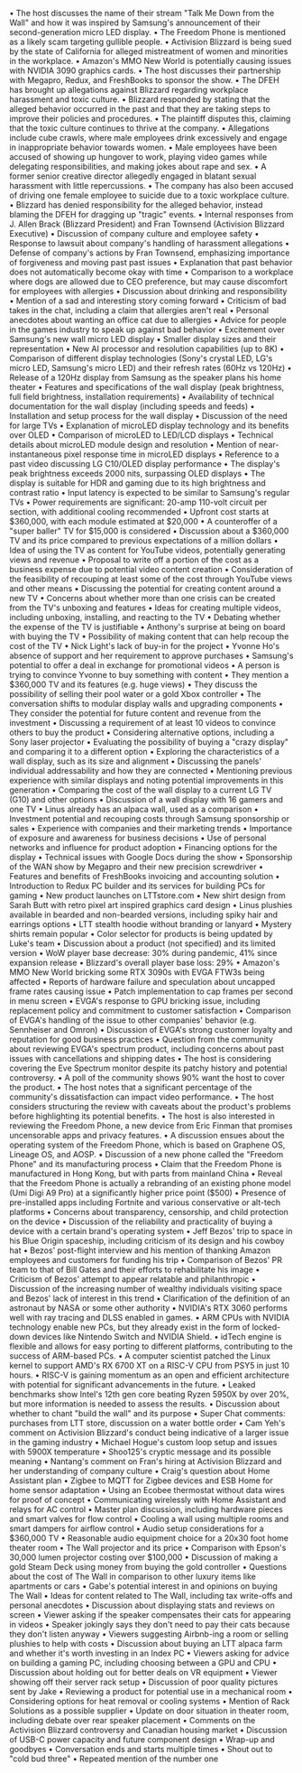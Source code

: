 • The host discusses the name of their stream "Talk Me Down from the Wall" and how it was inspired by Samsung's announcement of their second-generation micro LED display.
• The Freedom Phone is mentioned as a likely scam targeting gullible people.
• Activision Blizzard is being sued by the state of California for alleged mistreatment of women and minorities in the workplace.
• Amazon's MMO New World is potentially causing issues with NVIDIA 3090 graphics cards.
• The host discusses their partnership with Megapro, Redux, and FreshBooks to sponsor the show.
• The DFEH has brought up allegations against Blizzard regarding workplace harassment and toxic culture.
• Blizzard responded by stating that the alleged behavior occurred in the past and that they are taking steps to improve their policies and procedures.
• The plaintiff disputes this, claiming that the toxic culture continues to thrive at the company.
• Allegations include cube crawls, where male employees drink excessively and engage in inappropriate behavior towards women.
• Male employees have been accused of showing up hungover to work, playing video games while delegating responsibilities, and making jokes about rape and sex.
• A former senior creative director allegedly engaged in blatant sexual harassment with little repercussions.
• The company has also been accused of driving one female employee to suicide due to a toxic workplace culture.
• Blizzard has denied responsibility for the alleged behavior, instead blaming the DFEH for dragging up "tragic" events.
• Internal responses from J. Allen Brack (Blizzard President) and Fran Townsend (Activision Blizzard Executive)
• Discussion of company culture and employee safety
• Response to lawsuit about company's handling of harassment allegations
• Defense of company's actions by Fran Townsend, emphasizing importance of forgiveness and moving past past issues
• Explanation that past behavior does not automatically become okay with time
• Comparison to a workplace where dogs are allowed due to CEO preference, but may cause discomfort for employees with allergies
• Discussion about drinking and responsibility
• Mention of a sad and interesting story coming forward
• Criticism of bad takes in the chat, including a claim that allergies aren't real
• Personal anecdotes about wanting an office cat due to allergies
• Advice for people in the games industry to speak up against bad behavior
• Excitement over Samsung's new wall micro LED display
• Smaller display sizes and their representation
• New AI processor and resolution capabilities (up to 8K)
• Comparison of different display technologies (Sony's crystal LED, LG's micro LED, Samsung's micro LED) and their refresh rates (60Hz vs 120Hz)
• Release of a 120Hz display from Samsung as the speaker plans his home theater
• Features and specifications of the wall display (peak brightness, full field brightness, installation requirements)
• Availability of technical documentation for the wall display (including speeds and feeds)
• Installation and setup process for the wall display
• Discussion of the need for large TVs
• Explanation of microLED display technology and its benefits over OLED
• Comparison of microLED to LED/LCD displays
• Technical details about microLED module design and resolution
• Mention of near-instantaneous pixel response time in microLED displays
• Reference to a past video discussing LG C10/OLED display performance
• The display's peak brightness exceeds 2000 nits, surpassing OLED displays
• The display is suitable for HDR and gaming due to its high brightness and contrast ratio
• Input latency is expected to be similar to Samsung's regular TVs
• Power requirements are significant: 20-amp 110-volt circuit per section, with additional cooling recommended
• Upfront cost starts at $360,000, with each module estimated at $20,000
• A counteroffer of a "super baller" TV for $15,000 is considered
• Discussion about a $360,000 TV and its price compared to previous expectations of a million dollars
• Idea of using the TV as content for YouTube videos, potentially generating views and revenue
• Proposal to write off a portion of the cost as a business expense due to potential video content creation
• Consideration of the feasibility of recouping at least some of the cost through YouTube views and other means
• Discussing the potential for creating content around a new TV
• Concerns about whether more than one crisis can be created from the TV's unboxing and features
• Ideas for creating multiple videos, including unboxing, installing, and reacting to the TV
• Debating whether the expense of the TV is justifiable
• Anthony's surprise at being on board with buying the TV
• Possibility of making content that can help recoup the cost of the TV
• Nick Light's lack of buy-in for the project
• Yvonne Ho's absence of support and her requirement to approve purchases
• Samsung's potential to offer a deal in exchange for promotional videos
• A person is trying to convince Yvonne to buy something with content
• They mention a $360,000 TV and its features (e.g. huge views)
• They discuss the possibility of selling their pool water or a gold Xbox controller
• The conversation shifts to modular display walls and upgrading components
• They consider the potential for future content and revenue from the investment
• Discussing a requirement of at least 10 videos to convince others to buy the product
• Considering alternative options, including a Sony laser projector
• Evaluating the possibility of buying a "crazy display" and comparing it to a different option
• Exploring the characteristics of a wall display, such as its size and alignment
• Discussing the panels' individual addressability and how they are connected
• Mentioning previous experience with similar displays and noting potential improvements in this generation
• Comparing the cost of the wall display to a current LG TV (G10) and other options
• Discussion of a wall display with 16 gamers and one TV
• Linus already has an alpaca wall, used as a comparison
• Investment potential and recouping costs through Samsung sponsorship or sales
• Experience with companies and their marketing trends
• Importance of exposure and awareness for business decisions
• Use of personal networks and influence for product adoption
• Financing options for the display
• Technical issues with Google Docs during the show
• Sponsorship of the WAN show by Megapro and their new precision screwdriver
• Features and benefits of FreshBooks invoicing and accounting solution
• Introduction to Redux PC builder and its services for building PCs for gaming
• New product launches on LTTstore.com
• New shirt design from Sarah Butt with retro pixel art inspired graphics card design
• Linus plushies available in bearded and non-bearded versions, including spiky hair and earrings options
• LTT stealth hoodie without branding or lanyard
• Mystery shirts remain popular
• Color selector for products is being updated by Luke's team
• Discussion about a product (not specified) and its limited version
• WoW player base decrease: 30% during pandemic, 41% since expansion release
• Blizzard's overall player base loss: 29%
• Amazon's MMO New World bricking some RTX 3090s with EVGA FTW3s being affected
• Reports of hardware failure and speculation about uncapped frame rates causing issue
• Patch implementation to cap frames per second in menu screen
• EVGA's response to GPU bricking issue, including replacement policy and commitment to customer satisfaction
• Comparison of EVGA's handling of the issue to other companies' behavior (e.g. Sennheiser and Omron)
• Discussion of EVGA's strong customer loyalty and reputation for good business practices
• Question from the community about reviewing EVGA's spectrum product, including concerns about past issues with cancellations and shipping dates
• The host is considering covering the Eve Spectrum monitor despite its patchy history and potential controversy.
• A poll of the community shows 90% want the host to cover the product.
• The host notes that a significant percentage of the community's dissatisfaction can impact video performance.
• The host considers structuring the review with caveats about the product's problems before highlighting its potential benefits.
• The host is also interested in reviewing the Freedom Phone, a new device from Eric Finman that promises uncensorable apps and privacy features.
• A discussion ensues about the operating system of the Freedom Phone, which is based on Graphene OS, Lineage OS, and AOSP.
• Discussion of a new phone called the "Freedom Phone" and its manufacturing process
• Claim that the Freedom Phone is manufactured in Hong Kong, but with parts from mainland China
• Reveal that the Freedom Phone is actually a rebranding of an existing phone model (Umi Digi A9 Pro) at a significantly higher price point ($500)
• Presence of pre-installed apps including Fortnite and various conservative or alt-tech platforms
• Concerns about transparency, censorship, and child protection on the device
• Discussion of the reliability and practicality of buying a device with a certain brand's operating system
• Jeff Bezos' trip to space in his Blue Origin spaceship, including criticism of its design and his cowboy hat
• Bezos' post-flight interview and his mention of thanking Amazon employees and customers for funding his trip
• Comparison of Bezos' PR team to that of Bill Gates and their efforts to rehabilitate his image
• Criticism of Bezos' attempt to appear relatable and philanthropic
• Discussion of the increasing number of wealthy individuals visiting space and Bezos' lack of interest in this trend
• Clarification of the definition of an astronaut by NASA or some other authority
• NVIDIA's RTX 3060 performs well with ray tracing and DLSS enabled in games.
• ARM CPUs with NVIDIA technology enable new PCs, but they already exist in the form of locked-down devices like Nintendo Switch and NVIDIA Shield.
• idTech engine is flexible and allows for easy porting to different platforms, contributing to the success of ARM-based PCs.
• A computer scientist patched the Linux kernel to support AMD's RX 6700 XT on a RISC-V CPU from PSY5 in just 10 hours.
• RISC-V is gaining momentum as an open and efficient architecture with potential for significant advancements in the future.
• Leaked benchmarks show Intel's 12th gen core beating Ryzen 5950X by over 20%, but more information is needed to assess the results.
• Discussion about whether to chant "build the wall" and its purpose
• Super Chat comments: purchases from LTT store, discussion on a water bottle order
• Cam Yeh's comment on Activision Blizzard's conduct being indicative of a larger issue in the gaming industry
• Michael Hogue's custom loop setup and issues with 5900X temperature
• Shoo125's cryptic message and its possible meaning
• Nantang's comment on Fran's hiring at Activision Blizzard and her understanding of company culture
• Craig's question about Home Assistant plan
• Zigbee to MQTT for Zigbee devices and ESB Home for home sensor adaptation
• Using an Ecobee thermostat without data wires for proof of concept
• Communicating wirelessly with Home Assistant and relays for AC control
• Master plan discussion, including hardware pieces and smart valves for flow control
• Cooling a wall using multiple rooms and smart dampers for airflow control
• Audio setup considerations for a $360,000 TV
• Reasonable audio equipment choice for a 20x30 foot home theater room
• The Wall projector and its price
• Comparison with Epson's 30,000 lumen projector costing over $100,000
• Discussion of making a gold Steam Deck using money from buying the gold controller
• Questions about the cost of The Wall in comparison to other luxury items like apartments or cars
• Gabe's potential interest in and opinions on buying The Wall
• Ideas for content related to The Wall, including tax write-offs and personal anecdotes
• Discussion about displaying stats and reviews on screen
• Viewer asking if the speaker compensates their cats for appearing in videos
• Speaker jokingly says they don't need to pay their cats because they don't listen anyway
• Viewers suggesting Airbnb-ing a room or selling plushies to help with costs
• Discussion about buying an LTT alpaca farm and whether it's worth investing in an Index PC
• Viewers asking for advice on building a gaming PC, including choosing between a GPU and CPU
• Discussion about holding out for better deals on VR equipment
• Viewer showing off their server rack setup
• Discussion of poor quality pictures sent by Jake
• Reviewing a product for potential use in a mechanical room
• Considering options for heat removal or cooling systems
• Mention of Rack Solutions as a possible supplier
• Update on door situation in theater room, including debate over rear speaker placement
• Comments on the Activision Blizzard controversy and Canadian housing market
• Discussion of USB-C power capacity and future component design
• Wrap-up and goodbyes
• Conversation ends and starts multiple times
• Shout out to "cold bud three"
• Repeated mention of the number one
